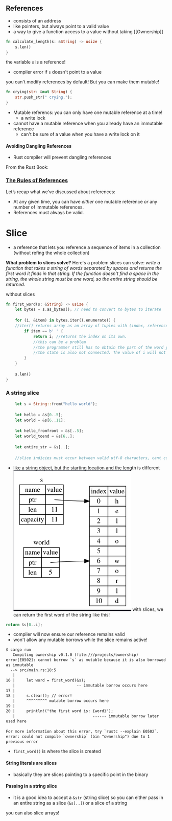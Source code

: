 ## References
- consists of an address
- like pointers, but always point to a valid value
- a way to give a function access to a value without taking [[Ownership]]
```rust
fn calculate_length(s: &String) -> usize {
    s.len()
}
```
the variable `s` is a reference!
- compiler error if `s` doesn't point to a value

you can't modify references by default! But you can make them mutable!
```rust
fn crying(str: &mut String) {
	str.push_str(" crying.");
}
```
- Mutable referencs: you can only have one mutable reference at a time!
	- a write lock
- cannot have a mutable reference when you already have an immutable reference
	- can't be sure of a value when you have a write lock on it

#### Avoiding Dangling References
- Rust compiler will prevent dangling references

From the Rust Book: 

### [The Rules of References](https://doc.rust-lang.org/book/ch04-02-references-and-borrowing.html#the-rules-of-references)

Let’s recap what we’ve discussed about references:

- At any given time, you can have _either_ one mutable reference _or_ any number of immutable references.
- References must always be valid.


# Slice
- a reference that lets you reference a sequence of items in a collection (without refing the whole collection)

**What problem to slices solve?**
Here's a problem slices can solve: *write a function that takes a string of words separated by spaces and returns the first word it finds in that string. If the function doesn’t find a space in the string, the whole string must be one word, so the entire string should be returned.*

without slices
```Rust
fn first_word(s: &String) -> usize {
    let bytes = s.as_bytes(); // need to convert to bytes to iterate

    for (i, &item) in bytes.iter().enumerate() {
    //iter() returns array as an array of tuples with (index, reference)
        if item == b' ' {
            return i; //returns the index on its own.
            //this can be a problem
            //the programmer still has to obtain the part of the word y applying the index
            //the state is also not connected. The value of i will not change if the string changes
        }
    }

    s.len()
}

```


### A string slice
```rust
    let s = String::from("hello world");

    let hello = &s[0..5];
    let world = &s[6..11];

	let hello_fromfront = &s[..5];
	let world_toend = &s[6..];

	let entire_str = &s[..];

	//slice indicies must occur between valid utf-8 characters, cant cut a byte in half
```

- like a string object, but the starting location and the length is different
![](../images/slice.png)
with slices, we can return the first word of the string like this!
```rust
return &s[0..i];
```
- compiler will now ensure our reference remains valid
- won't allow any mutable borrows while the slice remains active!
```
$ cargo run
   Compiling ownership v0.1.0 (file:///projects/ownership)
error[E0502]: cannot borrow `s` as mutable because it is also borrowed as immutable
  --> src/main.rs:18:5
   |
16 |     let word = first_word(&s);
   |                           -- immutable borrow occurs here
17 |
18 |     s.clear(); // error!
   |     ^^^^^^^^^ mutable borrow occurs here
19 |
20 |     println!("the first word is: {word}");
   |                                  ------ immutable borrow later used here

For more information about this error, try `rustc --explain E0502`.
error: could not compile `ownership` (bin "ownership") due to 1 previous error
```
- `first_word()` is where the slice is created

#### String literals are slices
- basically they are slices pointing to a specific point in the binary

#### Passing in a string slice
- it is a good idea to accept a `&str` (string slice) so you can either pass in an entire string as a slice (`&s[..]`) or a slice of a string

you can also slice arrays!

